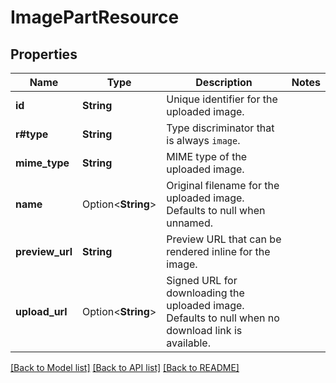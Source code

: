 # ImagePartResource

## Properties

Name | Type | Description | Notes
------------ | ------------- | ------------- | -------------
**id** | **String** | Unique identifier for the uploaded image. | 
**r#type** | **String** | Type discriminator that is always `image`. | 
**mime_type** | **String** | MIME type of the uploaded image. | 
**name** | Option<**String**> | Original filename for the uploaded image. Defaults to null when unnamed. | 
**preview_url** | **String** | Preview URL that can be rendered inline for the image. | 
**upload_url** | Option<**String**> | Signed URL for downloading the uploaded image. Defaults to null when no download link is available. | 

[[Back to Model list]](../README.md#documentation-for-models) [[Back to API list]](../README.md#documentation-for-api-endpoints) [[Back to README]](../README.md)


